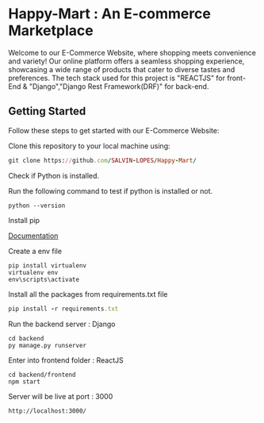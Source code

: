 
# Happy-Mart : An E-commerce Marketplace




Welcome to our E-Commerce Website, where shopping meets convenience and variety! Our online platform offers a seamless shopping experience, showcasing a wide range of products that cater to diverse tastes and preferences. 
The tech stack used for this project is "REACTJS" for front-End & "Django","Django Rest Framework(DRF)" for back-end.

## Getting Started

Follow these steps to get started with our E-Commerce Website:

Clone this repository to your local machine using:

```ruby
git clone https://github.com/SALVIN-LOPES/Happy-Mart/
```
Check if Python is installed.

Run the following command to test if python is installed or not.
```
python --version
```

Install pip

[Documentation](https://www.geeksforgeeks.org/how-to-install-pip-on-windows/?ref=gcse)


Create a env file
```
pip install virtualenv
virtualenv env
env\scripts\activate
```

Install all the packages from requirements.txt file
```ruby
pip install -r requirements.txt
```

Run the backend server : Django
```
cd backend
py manage.py runserver
```

Enter into frontend folder : ReactJS
```
cd backend/frontend
npm start
```

Server will be live at port : 3000
```
http://localhost:3000/
```

